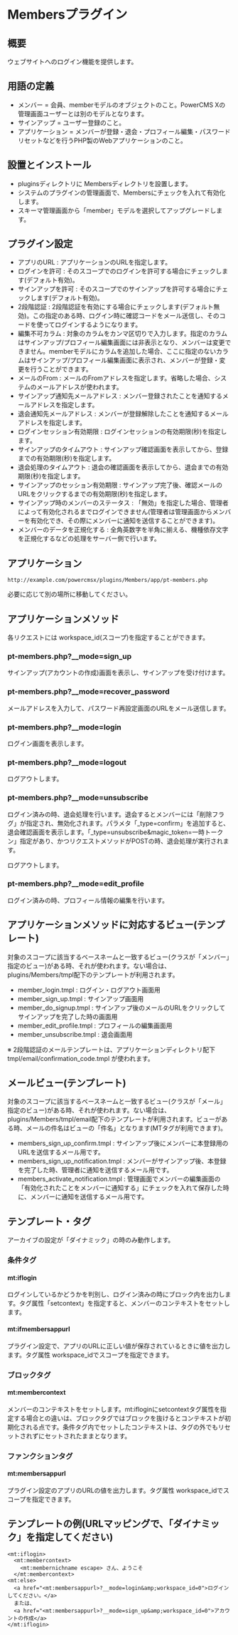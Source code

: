 # Membersプラグイン

## 概要

ウェブサイトへのログイン機能を提供します。

## 用語の定義

- メンバー = 会員、memberモデルのオブジェクトのこと。PowerCMS Xの管理画面ユーザーとは別のモデルとなります。
- サインアップ = ユーザー登録のこと。　
- アプリケーション = メンバーが登録・退会・プロフィール編集・パスワードリセットなどを行うPHP製のWebアプリケーションのこと。

## 設置とインストール

- pluginsディレクトリに Membersディレクトリを設置します。
- システムのプラグインの管理画面で、Membersにチェックを入れて有効化します。
- スキーマ管理画面から「member」モデルを選択してアップグレードします。

## プラグイン設定

- アプリのURL : アプリケーションのURLを指定します。
- ログインを許可 : そのスコープでのログインを許可する場合にチェックします\(デフォルト有効\)。
- サインアップを許可 : そのスコープでのサインアップを許可する場合にチェックします\(デフォルト有効\)。
- 2段階認証 : 2段階認証を有効にする場合にチェックします\(デフォルト無効\)。この指定のある時、ログイン時に確認コードをメール送信し、そのコードを使ってログインするようになります。
- 編集不可カラム : 対象のカラムをカンマ区切りで入力します。指定のカラムはサインアップ/プロフィール編集画面には非表示となり、メンバーは変更できません。memberモデルにカラムを追加した場合、ここに指定のないカラムはサインアップ/プロフィール編集画面に表示され、メンバーが登録・変更を行うことができます。
- メールのFrom : メールのFromアドレスを指定します。省略した場合、システムのメールアドレスが使われます。
- サインアップ通知先メールアドレス : メンバー登録されたことを通知するメールアドレスを指定します。
- 退会通知先メールアドレス : メンバーが登録解除したことを通知するメールアドレスを指定します。
- ログインセッション有効期限 : ログインセッションの有効期限\(秒\)を指定します。
- サインアップのタイムアウト : サインアップ確認画面を表示してから、登録までの有効期限\(秒\)を指定します。
- 退会処理のタイムアウト : 退会の確認画面を表示してから、退会までの有効期限\(秒\)を指定します。
- サインアップのセッション有効期限 : サインアップ完了後、確認メールのURLをクリックするまでの有効期限\(秒\)を指定します。
- サインアップ時のメンバーのステータス : 「無効」を指定した場合、管理者によって有効化されるまでログインできません\(管理者は管理画面からメンバーを有効化でき、その際にメンバーに通知を送信することができます\)。
- メンバーのデータを正規化する : 全角英数字を半角に揃える、機種依存文字を正規化するなどの処理をサーバー側で行います。

## アプリケーション

    http://example.com/powercmsx/plugins/Members/app/pt-members.php

必要に応じて別の場所に移動してください。

## アプリケーションメソッド

各リクエストには workspace\_id\(スコープ\)を指定することができます。

### pt\-members\.php?\_\_mode=sign\_up

サインアップ\(アカウントの作成\)画面を表示し、サインアップを受け付けます。

### pt\-members\.php?\_\_mode=recover\_password

メールアドレスを入力して、パスワード再設定画面のURLをメール送信します。

### pt\-members\.php?\_\_mode=login

ログイン画面を表示します。

### pt\-members\.php?\_\_mode=logout

ログアウトします。

### pt\-members\.php?\_\_mode=unsubscribe

ログイン済みの時、退会処理を行います。退会するとメンバーには「削除フラグ」が指定され、無効化されます。パラメタ「\_type=confirm」を追加すると、退会確認画面を表示します。「\_type=unsubscribe&magic\_token=一時トークン」指定があり、かつリクエストメソッドがPOSTの時、退会処理が実行されます。

ログアウトします。

### pt\-members\.php?\_\_mode=edit\_profile

ログイン済みの時、プロフィール情報の編集を行います。

## アプリケーションメソッドに対応するビュー\(テンプレート\)

対象のスコープに該当するベースネームと一致するビュー\(クラスが「メンバー」指定のビュー\)がある時、それが使われます。ない場合は、plugins/Members/tmpl配下のテンプレートが利用されます。

- member\_login\.tmpl : ログイン・ログアウト画面用
- member\_sign\_up\.tmpl : サインアップ画面用
- member\_do\_signup\.tmpl : サインアップ後のメールのURLをクリックしてサインアップを完了した時の画面用
- member\_edit\_profile\.tmpl : プロフィールの編集画面用
- member\_unsubscribe\.tmpl : 退会画面用

※ 2段階認証のメールテンプレートは、アプリケーションディレクトリ配下 tmpl/email/confirmation\_code\.tmpl が使われます。

## メールビュー\(テンプレート\)

対象のスコープに該当するベースネームと一致するビュー\(クラスが「メール」指定のビュー\)がある時、それが使われます。ない場合は、plugins/Members/tmpl/email配下のテンプレートが利用されます。ビューがある時、メールの件名はビューの「件名」となります\(MTタグが利用できます\)。

- members\_sign\_up\_confirm\.tmpl : サインアップ後にメンバーに本登録用のURLを送信するメール用です。
- members\_sign\_up\_notification\.tmpl : メンバーがサインアップ後、本登録を完了した時、管理者に通知を送信するメール用です。
- members\_activate\_notification\.tmpl : 管理画面でメンバーの編集画面の「有効化されたことをメンバーに通知する」にチェックを入れて保存した時に、メンバーに通知を送信するメール用です。

## テンプレート・タグ

アーカイブの設定が「ダイナミック」の時のみ動作します。

### 条件タグ

#### mt:iflogin

ログインしているかどうかを判別し、ログイン済みの時にブロック内を出力します。タグ属性「setcontext」を指定すると、メンバーのコンテキストをセットします。

#### mt:ifmembersappurl

プラグイン設定で、アプリのURLに正しい値が保存されているときに値を出力します。タグ属性 workspace\_idでスコープを指定できます。

### ブロックタグ

#### mt:membercontext

メンバーのコンテキストをセットします。mt:ifloginにsetcontextタグ属性を指定する場合との違いは、ブロックタグではブロックを抜けるとコンテキストが初期化される点です。条件タグ内でセットしたコンテキストは、タグの外でもリセットされずにセットされたままとなります。

### ファンクションタグ

#### mt:membersappurl

プラグイン設定のアプリのURLの値を出力します。タグ属性 workspace\_idでスコープを指定できます。

## テンプレートの例\(URLマッピングで、「ダイナミック」を指定してください\)

    <mt:iflogin>
      <mt:membercontext>
        <mt:membernichname escape> さん、ようこそ
      </mt:membercontext>
    <mt:else>
      <a href="<mt:membersappurl>?__mode=login&amp;workspace_id=0">ログインしてください。</a>
      または、
      <a href="<mt:membersappurl>?__mode=sign_up&amp;workspace_id=0">アカウントの作成</a>
    </mt:iflogin>
